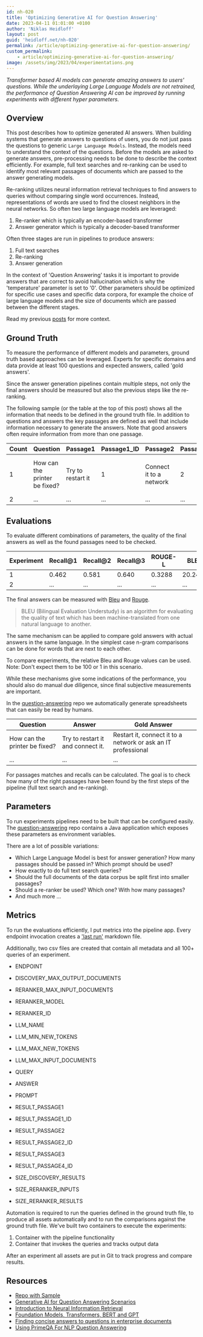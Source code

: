```yaml
---
id: nh-020
title: 'Optimizing Generative AI for Question Answering'
date: 2023-04-11 01:01:00 +0100
author: 'Niklas Heidloff'
layout: post
guid: 'heidloff.net/nh-020'
permalink: /article/optimizing-generative-ai-for-question-answering/
custom_permalink:
    - article/optimizing-generative-ai-for-question-answering/
image: /assets/img/2023/04/experimentations.png
---
```


*Transformer based AI models can generate amazing answers to users' questions. While the underlaying Large Language Models are not retrained, the performance of Question Answering AI can be improved by running experiments with different hyper parameters.*

## Overview

This post describes how to optimize generated AI answers. When building systems that generate answers to questions of users, you do not just pass the questions to generic `Large Language Models`. Instead, the models need to understand the context of the questions. Before the models are asked to generate answers, pre-processing needs to be done to describe the context efficiently. For example, full text searches and re-ranking can be used to identify most relevant passages of documents which are passed to the answer generating models.

Re-ranking utilizes neural information retrieval techniques to find answers to queries without comparing single word occurrences. Instead, representations of words are used to find the closest neighbors in the neural networks. So often two large language models are leveraged:

1. Re-ranker which is typically an encoder-based transformer
2. Answer generator which is typically a decoder-based transformer

Often three stages are run in pipelines to produce answers:

1. Full text searches
2. Re-ranking
3. Answer generation

In the context of 'Question Answering' tasks it is important to provide answers that are correct to avoid hallucination which is why the 'temperature' parameter is set to '0'. Other parameters should be optimized for specific use cases and specific data corpora, for example the choice of large language models and the size of documents which are passed between the different stages.

Read my previous [posts](https://heidloff.net/article/foundation-models/#conversational-experiences) for more context.

## Ground Truth

To measure the performance of different models and parameters, ground truth based approaches can be leveraged. Experts for specific domains and data provide at least 100 questions and expected answers, called 'gold answers'.

Since the answer generation pipelines contain multiple steps, not only the final answers should be measured but also the previous steps like the re-ranking.

The following sample (or the table at the top of this post) shows all the information that needs to be defined in the ground truth file. In addition to questions and answers the key passages are defined as well that include information necessary to generate the answers. Note that good answers often require information from more than one passage.

| Count | Question | Passage1 | Passage1_ID | Passage2 | Passage2_ID | Passage3 | Passage3_ID | Gold_Answer |
| --- | --- | --- | --- | --- | --- | --- | --- | --- |
| 1 | How can the printer be fixed? | Try to restart it | 1 | Connect it to a network | 2 | Ask an IT professional | 3 | Restart it, connect it to a network or ask an IT professional |
| 2 | ... | ... | ... | ... | ... | ... | ... | ... |

## Evaluations

To evaluate different combinations of parameters, the quality of the final answers as well as the found passages need to be checked.

| Experiment | Recall@1 | Recall@2 | Recall@3 | ROUGE-L | BLEU |
| --- | --- | --- | --- | --- | --- |
| 1 | 0.462 | 0.581 | 0.640 | 0.3288 | 20.2427 |
| 2 | ... | ... | ... | ... | ... |

The final answers can be measured with [Bleu](https://huggingface.co/spaces/evaluate-metric/bleu) and [Rouge](https://huggingface.co/spaces/evaluate-metric/rouge).

> BLEU (Bilingual Evaluation Understudy) is an algorithm for evaluating the quality of text which has been machine-translated from one natural language to another. 

The same mechanism can be applied to compare gold answers with actual answers in the same language. In the simplest case n-gram comparisons can be done for words that are next to each other.

To compare experiments, the relative Bleu and Rouge values can be used. Note: Don't expect them to be 100 or 1 in this scenario.

While these mechanisms give some indications of the performance, you should also do manual due diligence, since final subjective measurements are important.

In the [question-answering](https://github.com/nheidloff/question-answering) repo we automatically generate spreadsheets that can easily be read by humans.

| Question | Answer | Gold Answer |
| --- | --- | --- |
| How can the printer be fixed? | Try to restart it and connect it. | Restart it, connect it to a network or ask an IT professional |
| ... | ... | ... |

For passages matches and recalls can be calculated. The goal is to check how many of the right passages have been found by the first steps of the pipeline (full text search and re-ranking).


## Parameters

To run experiments pipelines need to be built that can be configured easily. The [question-answering](https://github.com/nheidloff/question-answering#running-the-service) repo contains a Java application which exposes these parameters as environment variables.

There are a lot of possible variations:

* Which Large Language Model is best for answer generation? How many passages should be passed in? Which prompt should be used?
* How exactly to do full text search queries?
* Should the full documents of the data corpus be split first into smaller passages?
* Should a re-ranker be used? Which one? With how many passages?
* And much more ...

## Metrics

To run the evaluations efficiently, I put metrics into the pipeline app. Every endpoint invocation creates a ['last run'](https://github.com/nheidloff/question-answering/blob/main/metrics/sample/Last-Run.md) markdown file.

Additionally, two csv files are created that contain all metadata and all 100+ queries of an experiment.

* ENDPOINT
* DISCOVERY_MAX_OUTPUT_DOCUMENTS
* RERANKER_MAX_INPUT_DOCUMENTS
* RERANKER_MODEL
* RERANKER_ID
* LLM_NAME
* LLM_MIN_NEW_TOKENS
* LLM_MAX_NEW_TOKENS
* LLM_MAX_INPUT_DOCUMENTS

* QUERY
* ANSWER
* PROMPT
* RESULT_PASSAGE1
* RESULT_PASSAGE1_ID
* RESULT_PASSAGE2
* RESULT_PASSAGE2_ID
* RESULT_PASSAGE3
* RESULT_PASSAGE4_ID
* SIZE_DISCOVERY_RESULTS
* SIZE_RERANKER_INPUTS
* SIZE_RERANKER_RESULTS

Automation is required to run the queries defined in the ground truth file, to produce all assets automatically and to run the comparisons against the ground truth file. We've built two containers to execute the experiments:

1. Container with the pipeline functionality
2. Container that invokes the queries and tracks output data

After an experiment all assets are put in Git to track progress and compare results.

## Resources

* [Repo with Sample](https://github.com/nheidloff/question-answering)
* [Generative AI for Question Answering Scenarios](https://heidloff.net/article/question-answering-transformers/)
* [Introduction to Neural Information Retrieval](https://heidloff.net/article/introduction-neural-information-retrieval/)
* [Foundation Models, Transformers, BERT and GPT](https://heidloff.net/article/foundation-models-transformers-bert-and-gpt/)
* [Finding concise answers to questions in enterprise documents](https://medium.com/ibm-data-ai/finding-concise-answers-to-questions-in-enterprise-documents-53a865898dbd)
* [Using PrimeQA For NLP Question Answering](https://www.deleeuw.me.uk/posts/Using-PrimeQA-For-NLP-Question-Answering/)
